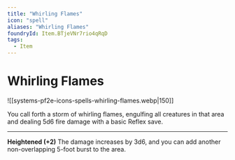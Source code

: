 ```yaml
---
title: "Whirling Flames"
icon: "spell"
aliases: "Whirling Flames"
foundryId: Item.BTjeVNr7rio4qRqD
tags:
  - Item
---
```


# Whirling Flames
![[systems-pf2e-icons-spells-whirling-flames.webp|150]]

You call forth a storm of whirling flames, engulfing all creatures in that area and dealing 5d6 fire damage with a basic Reflex save.

* * *

**Heightened (+2)** The damage increases by 3d6, and you can add another non-overlapping 5-foot burst to the area.
